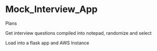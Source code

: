 # Mock_Interview_App

Plans

Get interview questions compiled into notepad, randomize and select

Load into a flask app and AWS Instance